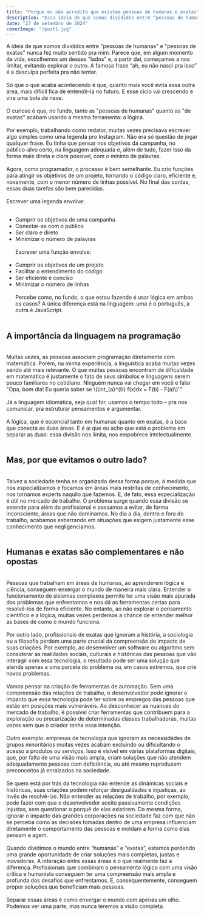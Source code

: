 ```yaml
---
title: "Porque eu não acredito que existam pessoas de humanas e exatas"
description: "Essa ideia de que somos divididos entre “pessoas de humanas” e “pessoas de exatas” nunca fez sentido pra mim."
date: "27 de setembro de 2024"
coverImage: "/post1.jpg"
---
```


A ideia de que somos divididos entre "pessoas de humanas" e "pessoas de exatas" nunca fez muito sentido pra mim. Parece que, em algum momento da vida, escolhemos um desses "lados" e, a partir daí, começamos a nos limitar, evitando explorar o outro. A famosa frase “ah, eu não nasci pra isso” é a desculpa perfeita pra não tentar.
<br>
<br>
Só que o que acaba acontecendo é que, quanto mais você evita essa outra área, mais difícil fica de entendê-la no futuro. E esse ciclo vai crescendo e vira uma bola de neve.
<br>
<br>
O curioso é que, no fundo, tanto as "pessoas de humanas" quanto as "de exatas" acabam usando a mesma ferramenta: a lógica.
<br>
<br>
Por exemplo, trabalhando como redator, muitas vezes precisava escrever algo simples como uma legenda pro Instagram. Não era só questão de jogar qualquer frase. Eu tinha que pensar nos objetivos da campanha, no público-alvo certo, na linguagem adequada e, além de tudo, fazer isso da forma mais direta e clara possível, com o mínimo de palavras.
<br>
<br>
Agora, como programador, o processo é bem semelhante. Eu crio funções para atingir os objetivos de um projeto, tornando o código claro, eficiente e, novamente, com o menor número de linhas possível. No final das contas, essas duas tarefas são bem parecidas.
<br>
<br>
Escrever uma legenda envolve:
<br>
<br>

- Cumprir os objetivos de uma campanha
- Conectar-se com o público
- Ser claro e direto
- Minimizar o número de palavras
  <br>
  <br>
  Escrever uma função envolve:
  <br>
  <br>
- Cumprir os objetivos de um projeto
- Facilitar o entendimento do código
- Ser eficiente e conciso
- Minimizar o número de linhas
  <br>
  <br>
  Percebe como, no fundo, o que estou fazendo é usar lógica em ambos os casos? A única diferença está na linguagem: uma é o português, a outra é JavaScript.
  <br>
  <br>

## A importância da linguagem na programação

  <br>
Muitas vezes, as pessoas associam programação diretamente com matemática. Porém, na minha experiência, a linguística acaba muitas vezes sendo até mais relevante. O que muitas pessoas encontram de dificuldade em matemática é justamente o fato de seus símbolos e linguagens serem pouco familiares no cotidiano. Ninguém nunca vai chegar em você e falar "Opa, bom dia! Eu queria saber se \(\int_{a}^{b} f(x)dx = F(b) - F(a)\)'"
  <br>
  <br>
Já a linguagem idiomática, seja qual for, usamos o tempo todo – pra nos comunicar, pra estruturar pensamentos e argumentar.
  <br>
  <br>
A lógica, que é essencial tanto em humanas quanto em exatas, é a base que conecta as duas áreas. E é aí que eu acho que está o problema em separar as duas: essa divisão nos limita, nos empobrece intelectualmente.
  <br>
  <br>
  
## Mas, por que evitamos o outro lado?
  <br>
Talvez a sociedade tenha se organizado dessa forma porque, à medida que nos especializamos e focamos em áreas mais restritas de conhecimento, nos tornamos experts naquilo que fazemos. E, de fato, essa especialização é útil no mercado de trabalho. O problema surge quando essa divisão se estende para além do profissional e passamos a evitar, de forma inconsciente, áreas que não dominamos. No dia a dia, dentro e fora do trabalho, acabamos esbarrando em situações que exigem justamente esse conhecimento que negligenciamos. 
  <br>
  <br>

## Humanas e exatas são complementares e não opostas

  <br>
Pessoas que trabalham em áreas de humanas, ao aprenderem lógica e ciência, conseguem enxergar o mundo de maneira mais clara. Entender o funcionamento de sistemas complexos permite ter uma visão mais apurada dos problemas que enfrentamos e nos dá as ferramentas certas para resolvê-los de forma eficiente. No entanto, ao não explorar o pensamento científico e a lógica, muitas vezes perdemos a chance de entender melhor as bases de como o mundo funciona.
  <br>
  <br>
Por outro lado, profissionais de exatas que ignoram a história, a sociologia ou a filosofia perdem uma parte crucial da compreensão do impacto de suas criações. Por exemplo, ao desenvolver um software ou algoritmo sem considerar as realidades sociais, culturais e históricas das pessoas que vão interagir com essa tecnologia, o resultado pode ser uma solução que atenda apenas a uma parcela do problema ou, em casos extremos, que crie novos problemas.
  <br>
  <br>
Vamos pensar na criação de ferramentas de automação. Sem uma compreensão das relações de trabalho, o desenvolvedor pode ignorar o impacto que essa tecnologia pode ter sobre os empregos das pessoas que estão em posições mais vulneráveis. Ao desconhecer as nuances do mercado de trabalho, é possível criar ferramentas que contribuem para a exploração ou precarização de determinadas classes trabalhadoras, muitas vezes sem que o criador tenha essa intenção.
  <br>
  <br>
Outro exemplo: empresas de tecnologia que ignoram as necessidades de grupos minoritários muitas vezes acabam excluindo ou dificultando o acesso a produtos ou serviços. Isso é visível em várias plataformas digitais, que, por falta de uma visão mais ampla, criam soluções que não atendem adequadamente pessoas com deficiência, ou até mesmo reproduzem preconceitos já enraizados na sociedade.
  <br>
  <br>
Se quem está por trás da tecnologia não entende as dinâmicas sociais e históricas, suas criações podem reforçar desigualdades e injustiças, ao invés de resolvê-las. Não entender as relações de trabalho, por exemplo, pode fazer com que o desenvolvedor aceite passivamente condições injustas, sem questionar o porquê de elas existirem. Da mesma forma, ignorar o impacto das grandes corporações na sociedade faz com que não se perceba como as decisões tomadas dentro de uma empresa influenciam diretamente o comportamento das pessoas e moldam a forma como elas pensam e agem.
  <br>
  <br>
Quando dividimos o mundo entre “humanas” e “exatas”, estamos perdendo uma grande oportunidade de criar soluções mais completas, justas e inovadoras. A interação entre essas áreas é o que realmente faz a diferença. Profissionais que combinam o pensamento lógico com uma visão crítica e humanista conseguem ter uma compreensão mais ampla e profunda dos desafios que enfrentamos. E, consequentemente, conseguem propor soluções que beneficiam mais pessoas.
  <br>
  <br>
Separar essas áreas é como enxergar o mundo com apenas um olho. Podemos ver uma parte, mas nunca teremos a visão completa.
  <br>
  <br>
  <br>
  <br>
